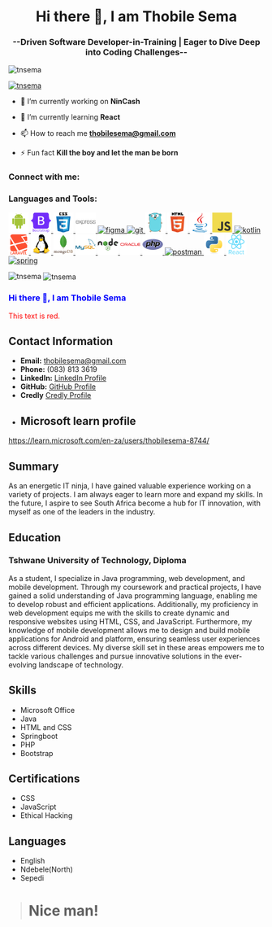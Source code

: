 
<h1 align="center">Hi there 👋, I am Thobile Sema</h1>
<h3 align="center">--Driven Software Developer-in-Training | Eager to Dive Deep into Coding Challenges--</h3>

<p align="left"> <img src="https://komarev.com/ghpvc/?username=tnsema&label=Profile%20views&color=0e75b6&style=flat" alt="tnsema" /> </p>

<p align="left"> <a href="https://github.com/ryo-ma/github-profile-trophy"><img src="https://github-profile-trophy.vercel.app/?username=tnsema" alt="tnsema" /></a> </p>

- 🔭 I’m currently working on **NinCash**

- 🌱 I’m currently learning **React**

- 📫 How to reach me **thobilesema@gmail.com**

- ⚡ Fun fact **Kill the boy and let the man be born**

<h3 align="left">Connect with me:</h3>
<p align="left">
</p>

<h3 align="left">Languages and Tools:</h3>
<p align="left"> <a href="https://developer.android.com" target="_blank" rel="noreferrer"> <img src="https://raw.githubusercontent.com/devicons/devicon/master/icons/android/android-original-wordmark.svg" alt="android" width="40" height="40"/> </a> <a href="https://getbootstrap.com" target="_blank" rel="noreferrer"> <img src="https://raw.githubusercontent.com/devicons/devicon/master/icons/bootstrap/bootstrap-plain-wordmark.svg" alt="bootstrap" width="40" height="40"/> </a> <a href="https://www.w3schools.com/css/" target="_blank" rel="noreferrer"> <img src="https://raw.githubusercontent.com/devicons/devicon/master/icons/css3/css3-original-wordmark.svg" alt="css3" width="40" height="40"/> </a> <a href="https://expressjs.com" target="_blank" rel="noreferrer"> <img src="https://raw.githubusercontent.com/devicons/devicon/master/icons/express/express-original-wordmark.svg" alt="express" width="40" height="40"/> </a> <a href="https://www.figma.com/" target="_blank" rel="noreferrer"> <img src="https://www.vectorlogo.zone/logos/figma/figma-icon.svg" alt="figma" width="40" height="40"/> </a> <a href="https://git-scm.com/" target="_blank" rel="noreferrer"> <img src="https://www.vectorlogo.zone/logos/git-scm/git-scm-icon.svg" alt="git" width="40" height="40"/> </a> <a href="https://golang.org" target="_blank" rel="noreferrer"> <img src="https://raw.githubusercontent.com/devicons/devicon/master/icons/go/go-original.svg" alt="go" width="40" height="40"/> </a> <a href="https://www.w3.org/html/" target="_blank" rel="noreferrer"> <img src="https://raw.githubusercontent.com/devicons/devicon/master/icons/html5/html5-original-wordmark.svg" alt="html5" width="40" height="40"/> </a> <a href="https://www.java.com" target="_blank" rel="noreferrer"> <img src="https://raw.githubusercontent.com/devicons/devicon/master/icons/java/java-original.svg" alt="java" width="40" height="40"/> </a> <a href="https://developer.mozilla.org/en-US/docs/Web/JavaScript" target="_blank" rel="noreferrer"> <img src="https://raw.githubusercontent.com/devicons/devicon/master/icons/javascript/javascript-original.svg" alt="javascript" width="40" height="40"/> </a> <a href="https://kotlinlang.org" target="_blank" rel="noreferrer"> <img src="https://www.vectorlogo.zone/logos/kotlinlang/kotlinlang-icon.svg" alt="kotlin" width="40" height="40"/> </a> <a href="https://laravel.com/" target="_blank" rel="noreferrer"> <img src="https://raw.githubusercontent.com/devicons/devicon/master/icons/laravel/laravel-plain-wordmark.svg" alt="laravel" width="40" height="40"/> </a> <a href="https://www.linux.org/" target="_blank" rel="noreferrer"> <img src="https://raw.githubusercontent.com/devicons/devicon/master/icons/linux/linux-original.svg" alt="linux" width="40" height="40"/> </a> <a href="https://www.mongodb.com/" target="_blank" rel="noreferrer"> <img src="https://raw.githubusercontent.com/devicons/devicon/master/icons/mongodb/mongodb-original-wordmark.svg" alt="mongodb" width="40" height="40"/> </a> <a href="https://www.mysql.com/" target="_blank" rel="noreferrer"> <img src="https://raw.githubusercontent.com/devicons/devicon/master/icons/mysql/mysql-original-wordmark.svg" alt="mysql" width="40" height="40"/> </a> <a href="https://nodejs.org" target="_blank" rel="noreferrer"> <img src="https://raw.githubusercontent.com/devicons/devicon/master/icons/nodejs/nodejs-original-wordmark.svg" alt="nodejs" width="40" height="40"/> </a> <a href="https://www.oracle.com/" target="_blank" rel="noreferrer"> <img src="https://raw.githubusercontent.com/devicons/devicon/master/icons/oracle/oracle-original.svg" alt="oracle" width="40" height="40"/> </a> <a href="https://www.php.net" target="_blank" rel="noreferrer"> <img src="https://raw.githubusercontent.com/devicons/devicon/master/icons/php/php-original.svg" alt="php" width="40" height="40"/> </a> <a href="https://postman.com" target="_blank" rel="noreferrer"> <img src="https://www.vectorlogo.zone/logos/getpostman/getpostman-icon.svg" alt="postman" width="40" height="40"/> </a> <a href="https://www.python.org" target="_blank" rel="noreferrer"> <img src="https://raw.githubusercontent.com/devicons/devicon/master/icons/python/python-original.svg" alt="python" width="40" height="40"/> </a> <a href="https://reactjs.org/" target="_blank" rel="noreferrer"> <img src="https://raw.githubusercontent.com/devicons/devicon/master/icons/react/react-original-wordmark.svg" alt="react" width="40" height="40"/> </a> <a href="https://spring.io/" target="_blank" rel="noreferrer"> <img src="https://www.vectorlogo.zone/logos/springio/springio-icon.svg" alt="spring" width="40" height="40"/> </a> </p>

<p><img align="left" src="https://github-readme-stats.vercel.app/api/top-langs?username=tnsema&show_icons=true&locale=en&layout=compact" alt="tnsema" /></p>

<p>&nbsp;<img align="center" src="https://github-readme-stats.vercel.app/api?username=tnsema&show_icons=true&locale=en" alt="tnsema" /></p>





### <span style="color: blue; ">Hi there 👋, I am Thobile Sema</span>


<span style="color: red;">This text is red.</span>


## Contact Information
- **Email:** thobilesema@gmail.com
- **Phone:** (083) 813 3619 
- **LinkedIn:** [LinkedIn Profile](https://www.linkedin.com/in/tnsema/)
- **GitHub:** [GitHub Profile](https://github.com/tnsema)
- **Credly** [Credly Profile](https://www.credly.com/users/thobile-sema/badges)
- ## Microsoft learn profile
https://learn.microsoft.com/en-za/users/thobilesema-8744/

## Summary
As an energetic IT ninja, I have gained valuable experience working on a variety of projects. I am always eager to learn more and expand my skills. In the future, I aspire to see South Africa become a hub for IT innovation, with myself as one of the leaders in the industry.

## Education
### Tshwane University of Technology, Diploma
As a student, I specialize in Java programming, web development, and mobile development. Through my coursework and practical projects, I have gained a solid understanding of Java programming language, enabling me to develop robust and efficient applications. Additionally, my proficiency in web development equips me with the skills to create dynamic and responsive websites using HTML, CSS, and JavaScript. Furthermore, my knowledge of mobile development allows me to design and build mobile applications for Android and platform, ensuring seamless user experiences across different devices. My diverse skill set in these areas empowers me to tackle various challenges and pursue innovative solutions in the ever-evolving landscape of technology.


## Skills
- Microsoft Office
- Java
- HTML and CSS
- Springboot
- PHP
- Bootstrap

## Certifications
- CSS
- JavaScript
- Ethical Hacking

## Languages
- English
- Ndebele(North)
- Sepedi
  



> # Nice man!
